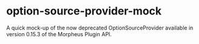 # option-source-provider-mock
A quick mock-up of the now deprecated OptionSourceProvider available in version 0.15.3 of the Morpheus Plugin API.
